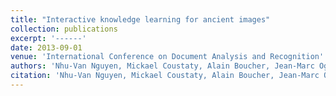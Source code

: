 ```yaml
---
title: "Interactive knowledge learning for ancient images"
collection: publications
excerpt: '------'
date: 2013-09-01
venue: 'International Conference on Document Analysis and Recognition'
authors: 'Nhu-Van Nguyen, Mickael Coustaty, Alain Boucher, Jean-Marc Ogier'
citation: 'Nhu-Van Nguyen, Mickael Coustaty, Alain Boucher, Jean-Marc Ogier. Interactive knowledge learning for ancient images. (2013) <i> 12th International Conference on Document Analysis and Recognition</i>, 300-304. <b>(CORE : rank A)</b>'
---
```

